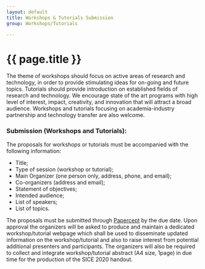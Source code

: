 ```yaml
---
layout: default
title: Workshops & Tutorials Submission
group: Workshops/Tutorials

---
```


# {{ page.title }}

The theme of workshops should focus on active areas of research and technology, in order to provide stimulating ideas for on-going and future topics. Tutorials should provide introduction on established fields of research and technology. We encourage state of the art programs with high level of interest, impact, creativity, and innovation that will attract a broad audience. Workshops and tutorials focusing on academia-industry partnership and technology transfer are also welcome.

### Submission (Workshops and Tutorials):
The proposals for workshops or tutorials must be accompanied with the following information:
- Title;
- Type of session (workshop or tutorial);
- Main Organizer (one person only, address, phone, and email);
- Co-organizers (address and email);
- Statement of objectives;
- Intended audience;
- List of speakers;
- List of topics.

The proposals must be submitted through [Papercept](https://controls.papercept.net/conferences/scripts/start.pl#SICE20) by the due date. Upon approval the organizers will be asked to produce and maintain a dedicated workshop/tutorial webpage which shall be used to disseminate updated information on the workshop/tutorial and also to raise interest from potential additional presenters and participants. The organizers will also be required to collect and integrate workshop/tutorial abstract (A4 size, 1page) in due time for the production of the SICE 2020 handout.
